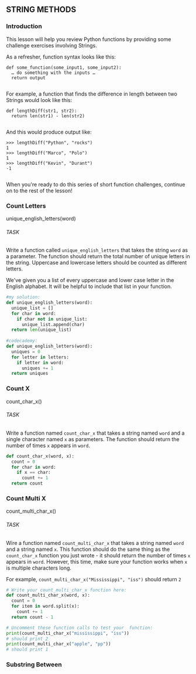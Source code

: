 ## STRING METHODS
### Introduction
<div class="theme__22QeW-d-YRjfwg7z9oiZH_"><p>This lesson will help you review Python functions by providing some challenge exercises involving Strings.</p>
<p>As a refresher, function syntax looks like this:</p>
<pre><code class="lang-py"><span language="py" class="CodeBlock__3-kebd7REMI5aXkez6K-B wrap__yxnEyEmMpigk6-3_Wvbzo defaults__1l9bk0Z91YqvzRByZKNgHF cc__1zsV8w8Rj_vs2ayVLJ-2x undefined" data-reactroot=""><div class="CodeMirror"><span class="cm-keyword">def</span> <span class="cm-def">some_function</span>(<span class="cm-variable">some_input1</span>,<!-- --> <span class="cm-variable">some_input2</span>)<!-- -->:<!-- -->
<!-- -->  <span class="cm-variable">…</span> <span class="cm-variable">do</span> <span class="cm-variable">something</span> <span class="cm-keyword">with</span> <span class="cm-variable">the</span> <span class="cm-variable">inputs</span> <span class="cm-variable">…</span>
<!-- -->  <span class="cm-keyword">return</span> <span class="cm-variable">output</span></div></span>
</code></pre>
<p>For example, a function that finds the difference in length between two Strings would look like this:</p>
<pre><code class="lang-py"><span language="py" class="CodeBlock__3-kebd7REMI5aXkez6K-B wrap__yxnEyEmMpigk6-3_Wvbzo defaults__1l9bk0Z91YqvzRByZKNgHF cc__1zsV8w8Rj_vs2ayVLJ-2x undefined" data-reactroot=""><div class="CodeMirror"><span class="cm-keyword">def</span> <span class="cm-def">lengthDiff</span>(<span class="cm-variable">str1</span>,<!-- --> <span class="cm-variable">str2</span>)<!-- -->:<!-- -->
<!-- -->  <span class="cm-keyword">return</span> <span class="cm-builtin">len</span>(<span class="cm-variable">str1</span>)<!-- --> <span class="cm-operator">-</span> <span class="cm-builtin">len</span>(<span class="cm-variable">str2</span>)</div></span>
</code></pre>
<p>And this would produce output like:</p>
<pre><code><span class="CodeBlock__3-kebd7REMI5aXkez6K-B wrap__yxnEyEmMpigk6-3_Wvbzo defaults__1l9bk0Z91YqvzRByZKNgHF cc__1zsV8w8Rj_vs2ayVLJ-2x undefined" data-reactroot=""><div class="CodeMirror">&gt;&gt;&gt; lengthDiff("Python", "rocks")<!-- -->
<!-- -->1<!-- -->
<!-- -->&gt;&gt;&gt; lengthDiff("Marco", "Polo")<!-- -->
<!-- -->1<!-- -->
<!-- -->&gt;&gt;&gt; lengthDiff("Kevin", "Durant")<!-- -->
<!-- -->-1</div></span>
</code></pre><p>When you're ready to do this series of short function challenges, continue on to the rest of the lesson!</p>
</div>

### Count Letters
unique_english_letters(word)

###### TASK
<div class="theme__22QeW-d-YRjfwg7z9oiZH_"><p>Write a function called <code>unique_english_letters</code> that takes the string <code>word</code> as a parameter. The function should return the total number of unique letters in the string. Uppercase and lowercase letters should be counted as different letters.</p>
<p>We've given you a list of every uppercase and lower case letter in the English alphabet. It will be helpful to include that list in your function.</p>
</div>

```python
#my solution:
def unique_english_letters(word):
  unique_list = []
  for char in word:
    if char not in unique_list:
      unique_list.append(char)
  return len(unique_list)
  
#codecademy:
def unique_english_letters(word):
  uniques = 0
  for letter in letters:
    if letter in word:
      uniques += 1
  return uniques

```

### Count X
count_char_x()

###### TASK
<p>Write a function named <code>count_char_x</code> that takes a string named <code>word</code> and a single character named <code>x</code> as parameters. The function should return the number of times <code>x</code> appears in <code>word</code>.</p>

```python
def count_char_x(word, x):
  count = 0 
  for char in word:
    if x == char:
      count += 1
  return count
```

### Count Multi X
count_multi_char_x()

###### TASK
<div class="theme__22QeW-d-YRjfwg7z9oiZH_"><p>Wire a function named <code>count_multi_char_x</code> that takes a string named <code>word</code> and a string named <code>x</code>. This function should do the same thing as the <code>count_char_x</code> function you just wrote - it should return the number of times <code>x</code> appears in <code>word</code>. However, this time, make sure your function works when <code>x</code> is multiple characters long.</p>
<p>For example, <code>count_multi_char_x("Mississippi", "iss")</code> should return <code>2</code></p>
</div>

```python
# Write your count_multi_char_x function here:
def count_multi_char_x(word, x):
  count = 0
  for item in word.split(x):
    count += 1
  return count - 1

# Uncomment these function calls to test your  function:
print(count_multi_char_x("mississippi", "iss"))
# should print 2
print(count_multi_char_x("apple", "pp"))
# should print 1
```

### Substring Between
